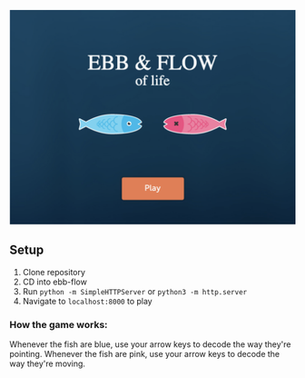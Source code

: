 ![Game splash screen](game-image.png)
## Setup

1. Clone repository
2. CD into ebb-flow
3. Run `python -m SimpleHTTPServer` or `python3 -m http.server`
4. Navigate to `localhost:8000` to play

### How the game works:
Whenever the fish are blue, use your arrow keys to decode the way they're pointing. Whenever the fish are pink, use your arrow keys to decode the way they're moving.
